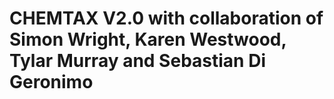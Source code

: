 # CHEMTAX V2.0 with collaboration of Simon Wright, Karen Westwood, Tylar Murray and Sebastian Di Geronimo
